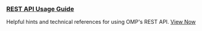 
### <span class="fas fa-code"></span> [REST API Usage Guide](/dev/api)

Helpful hints and technical references for using OMP's REST API. [View Now](/dev/api)

